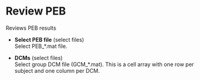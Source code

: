 # Review PEB  
Reviews PEB results   

* **Select PEB file** (select files)  
Select PEB_*.mat file.   

* **DCMs** (select files)  
Select group DCM file (GCM_*.mat). This is a cell array with one row per subject and one column per DCM.   
